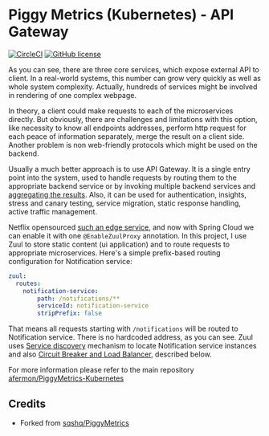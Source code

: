 # Piggy Metrics (Kubernetes) - API Gateway

[![CircleCI](https://circleci.com/gh/afermon/PiggyMetrics-gateway-service.svg?style=svg)](https://circleci.com/gh/afermon/PiggyMetrics-gateway-service) [![GitHub license](https://img.shields.io/github/license/mashape/apistatus.svg)](https://github.com/afermon/PiggyMetrics-gateway-service/blob/master/LICENCE)

As you can see, there are three core services, which expose external API to client. In a real-world systems, this number can grow very quickly as well as whole system complexity. Actually, hundreds of services might be involved in rendering of one complex webpage.

In theory, a client could make requests to each of the microservices directly. But obviously, there are challenges and limitations with this option, like necessity to know all endpoints addresses, perform http request for each peace of information separately, merge the result on a client side. Another problem is non web-friendly protocols which might be used on the backend.

Usually a much better approach is to use API Gateway. It is a single entry point into the system, used to handle requests by routing them to the appropriate backend service or by invoking multiple backend services and [aggregating the results](http://techblog.netflix.com/2013/01/optimizing-netflix-api.html). Also, it can be used for authentication, insights, stress and canary testing, service migration, static response handling, active traffic management.

Netflix opensourced [such an edge service](http://techblog.netflix.com/2013/06/announcing-zuul-edge-service-in-cloud.html), and now with Spring Cloud we can enable it with one `@EnableZuulProxy` annotation. In this project, I use Zuul to store static content (ui application) and to route requests to appropriate microservices. Here's a simple prefix-based routing configuration for Notification service:

```yml
zuul:
  routes:
    notification-service:
        path: /notifications/**
        serviceId: notification-service
        stripPrefix: false

```

That means all requests starting with `/notifications` will be routed to Notification service. There is no hardcoded address, as you can see. Zuul uses [Service discovery](https://github.com/afermon/PiggyMetrics-Kubernetes/blob/master/README.md#service-discovery) mechanism to locate Notification service instances and also [Circuit Breaker and Load Balancer](https://github.com/afermon/PiggyMetrics-Kubernetes/blob/master/README.md#http-client-load-balancer-and-circuit-breaker), described below.

For more information please refer to the main repository [afermon/PiggyMetrics-Kubernetes](https://github.com/afermon/PiggyMetrics-Kubernetes)

## Credits

* Forked from [sqshq/PiggyMetrics](https://github.com/sqshq/PiggyMetrics)